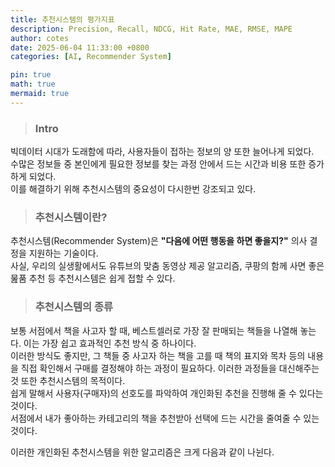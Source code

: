 ```yaml
---
title: 추천시스템의 평가지표
description: Precision, Recall, NDCG, Hit Rate, MAE, RMSE, MAPE
author: cotes
date: 2025-06-04 11:33:00 +0800
categories: [AI, Recommender System]

pin: true
math: true
mermaid: true
---
```


> ### Intro
빅데이터 시대가 도래함에 따라, 사용자들이 접하는 정보의 양 또한 늘어나게 되었다.   
수많은 정보들 중 본인에게 필요한 정보를 찾는 과정 안에서 드는 시간과 비용 또한 증가하게 되었다.   
이를 해결하기 위해 추천시스템의 중요성이 다시한번 강조되고 있다.   

>### 추천시스템이란?
추천시스템(Recommender System)은 **"다음에 어떤 행동을 하면 좋을지?"** 의사 결정을 지원하는 기술이다.   
사실, 우리의 실생활에서도 유튜브의 맞춤 동영상 제공 알고리즘, 쿠팡의 함께 사면 좋은 뭂품 추천 등 추천시스템은 쉽게 접할 수 있다.   

>### 추천시스템의 종류
보통 서점에서 책을 사고자 할 때, 베스트셀러로 가장 잘 판매되는 책들을 나열해 놓는다. 이는 가장 쉽고 효과적인 추천 방식 중 하나이다.   
이러한 방식도 좋지만, 그 책들 중 사고자 하는 책을 고를 때 책의 표지와 목차 등의 내용을 직접 확인해서 구매를 결정해야 하는 과정이 필요하다. 이러한 과정들을 대신해주는 것 또한 추천시스템의 목적이다.   
쉽게 말해서 사용자(구매자)의 선호도를 파악하여 개인화된 추천을 진행해 줄 수 있다는 것이다.   
서점에서 내가 좋아하는 카테고리의 책을 추천받아 선택에 드는 시간을 줄여줄 수 있는 것이다.   

이러한 개인화된 추천시스템을 위한 알고리즘은 크게 다음과 같이 나뉜다.   
